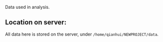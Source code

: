 Data used in analysis. 

## Location on server:

All data here is stored on the server, under `/home/qianhui/NEWPROJECT/data`. 
